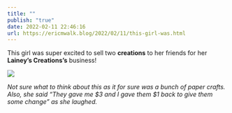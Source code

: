 ```yaml
---
title: ""
publish: "true"
date: 2022-02-11 22:46:16
url: https://ericmwalk.blog/2022/02/11/this-girl-was.html
---
```


This girl was super excited to sell two **creations** to her friends for her **Lainey’s Creations’s** business!

![](https://ericmwalk.blog/uploads/2022/494564b88d.jpg)

*Not sure what to think about this as it for sure was a bunch of paper crafts. Also, she said “They gave me $3 and I gave them $1 back to give them some change” as she laughed.*